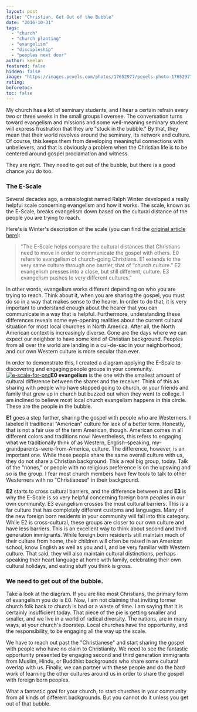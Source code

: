 ```yaml
---
layout: post
title: "Christian, Get Out of the Bubble"
date: "2016-10-31"
tags: 
  - "church"
  - "church planting"
  - "evangelism"
  - "discipleship"
  - "peoples next door"
author: keelan
featured: false
hidden: false
image: "https://images.pexels.com/photos/17652977/pexels-photo-17652977/free-photo-of-church-on-island-on-lake-bled-in-slovenia.png?auto=compress&cs=tinysrgb&w=1260&h=750&dpr=1"
rating:
beforetoc:
toc: false
---
```


My church has a lot of seminary students, and I hear a certain refrain every two or three weeks in the small groups I oversee. The conversation turns toward evangelism and missions and some well-meaning seminary student will express frustration that they are "stuck in the bubble." By that, they mean that their world revolves around the seminary, its network and culture. Of course, this keeps them from developing meaningful connections with unbelievers, and that is obviously a problem when the Christian life is to be centered around gospel proclamation and witness.

They are right. They need to get out of the bubble, but there is a good chance you do too.

### **The E-Scale**

Several decades ago, a missiologist named Ralph Winter developed a really helpful scale concerning evangelism and how it works. The scale, known as the E-Scale, breaks evangelism down based on the cultural distance of the people you are trying to reach.

Here's is Winter's description of the scale (you can find the [original article here](http://www.ijfm.org/PDFs_IJFM/19_4_PDFs/winter_koch_task.pdf)):

> "The E-Scale helps compare the cultural distances that Christians need to move in order to communicate the gospel with others. E0 refers to evangelism of church-going Christians. E1 extends to the very same culture through one barrier, that of “church culture.” E2 evangelism presses into a close, but still different, culture. E3 evangelism pushes to very different cultures."

In other words, evangelism works different depending on who you are trying to reach. Think about it, when you are sharing the gospel, you must do so in a way that makes sense to the hearer. In order to do that, it is very important to understand enough about the hearer that you can communicate in a way that is helpful. Furthermore, understanding these differences reveals some eye-opening realities about the current cultural situation for most local churches in North America. After all, the North American context is increasingly diverse. Gone are the days where we can expect our neighbor to have some kind of Christian background. Peoples from all over the world are landing in a cul-de-sac in your neighborhood, and our own Western culture is more secular than ever.

In order to demonstrate this, I created a diagram applying the E-Scale to discovering and engaging people groups in your community.[![e-scale-for-pnd](images/E-Scale-for-PND-1024x768.png)](https://keelancook.files.wordpress.com/2020/08/fe1ad-e-scale-for-pnd-e1477923495974.png)**E0 evangelism** is the one with the smallest amount of cultural difference between the sharer and the receiver. Think of this as sharing with people who have stopped going to church, or your friends and family that grew up in church but buzzed out when they went to college. I am inclined to believe most local church evangelism happens in this circle. These are the people in the bubble.

**E1** goes a step further, sharing the gospel with people who are Westerners. I labeled it traditional "American" culture for lack of a better term. Honestly, that is not a fair use of the term American, though. American comes in all different colors and traditions now! Nevertheless, this refers to engaging what we traditionally think of as Western, English-speaking, my-grandparents-were-from-America, culture. The difference, however, is an important one. While these people share the same overall culture with us, they do not share a Christian background. This a real big group, today. Talk of the "nones," or people with no religious preference is on the upswing and so is the group. I fear most church members have few tools to talk to other Westerners with no "Christianese" in their background.

**E2** starts to cross cultural barriers, and the difference between it and **E3** is why the E-Scale is so very helpful concerning foreign born peoples in our own community. E3 evangelism crosses the most cultural barriers. This is a far culture that has completely different customs and languages. Many of the new foreign born residents in your community will fall into this category. While E2 is cross-cultural, these groups are closer to our own culture and have less barriers. This is an excellent way to think about second and third generation immigrants. While foreign born residents still maintain much of their culture from home, their children will often be raised in an American school, know English as well as you and I, and be very familiar with Western culture. That said, they will also maintain cultural distinctions, perhaps speaking their heart language at home with family, celebrating their own cultural holidays, and eating stuff you think is gross.

### **We need to get out of the bubble.**

Take a look at the diagram. If you are like most Christians, the primary form of evangelism you do is E0. Now, I am not claiming that inviting former church folk back to church is bad or a waste of time. I am saying that it is certainly insufficient today. That piece of the pie is getting smaller and smaller, and we live in a world of radical diversity. The nations, are in many ways, at your church's doorstep. Local churches have the opportunity, and the responsibility, to be engaging all the way up the scale.

We have to reach out past the "Christianese" and start sharing the gospel with people who have no claim to Christianity. We need to see the fantastic opportunity presented by engaging second and third generation immigrants from Muslim, Hindu, or Buddhist backgrounds who share some cultural overlap with us. Finally, we can partner with these people and do the hard work of learning the other cultures around us in order to share the gospel with foreign born peoples.

What a fantastic goal for your church, to start churches in your community from all kinds of different backgrounds. But you cannot do it unless you get out of that bubble.
